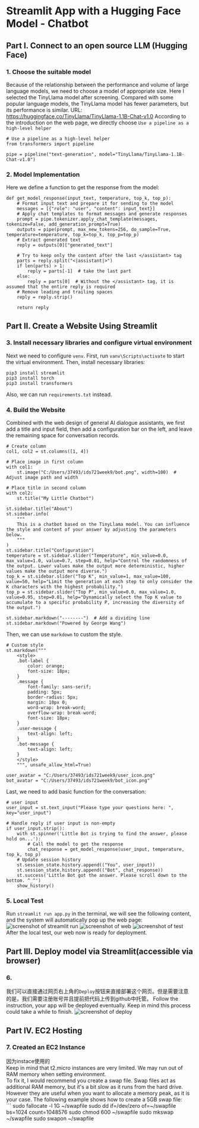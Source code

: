 # Streamlit App with a Hugging Face Model - Chatbot

## Part I. Connect to an open source LLM (Hugging Face)

### 1. Choose the suitable model
Because of the relationship between the performance and volume of large language models, we need to choose a model of appropriate size. Here I selected the TinyLlama model after screening. Compared with some popular language models, the TinyLlama model has fewer parameters, but its performance is similar.
URL: https://huggingface.co/TinyLlama/TinyLlama-1.1B-Chat-v1.0
According to the introduction on the web page, we directly choose `Use a pipeline as a high-level helper`
```
# Use a pipeline as a high-level helper
from transformers import pipeline

pipe = pipeline("text-generation", model="TinyLlama/TinyLlama-1.1B-Chat-v1.0")
```

### 2. Model Implementation
Here we define a function to get the response from the model:
```
def get_model_response(input_text, temperature, top_k, top_p):
    # Format input text and prepare it for sending to the model
    messages = [{"role": "user", "content": input_text}]
    # Apply chat templates to format messages and generate responses
    prompt = pipe.tokenizer.apply_chat_template(messages, tokenize=False, add_generation_prompt=True)
    outputs = pipe(prompt, max_new_tokens=256, do_sample=True, temperature=temperature, top_k=top_k, top_p=top_p)
    # Extract generated text
    reply = outputs[0]["generated_text"]

    # Try to keep only the content after the last </assistant> tag
    parts = reply.split("<|assistant|>")
    if len(parts) > 1:
        reply = parts[-1]  # take the last part
    else:
        reply = parts[0]  # Without the </assistant> tag, it is assumed that the entire reply is required
    # Remove leading and trailing spaces
    reply = reply.strip()

    return reply
```

## Part II. Create a Website Using Streamlit
### 3. Install necessary libraries and configure virtual environment
Next we need to configure `venv`. First, run `vanv\Scripts\activate` to start the virtual environment.
Then, install necessary libraries:
```
pip3 install streamlit
pip3 install torch
pip3 install transformers
```
Also, we can run `requirements.txt` instead.

### 4. Build the Website
Combined with the web design of general AI dialogue assistants, we first add a title and input field, then add a configuration bar on the left, and leave the remaining space for conversation records.
```
# Create column
col1, col2 = st.columns([1, 4])

# Place image in first column
with col1:
    st.image("C:/Users/37493/ids721week9/bot.png", width=100)  # Adjust image path and width

# Place title in second column
with col2:
    st.title("My Little Chatbot")

st.sidebar.title("About")
st.sidebar.info(
    """
    This is a chatbot based on the TinyLlama model. You can influence the style and content of your answer by adjusting the parameters below.
    """
)
st.sidebar.title("Configuration")
temperature = st.sidebar.slider("Temperature", min_value=0.0, max_value=1.0, value=0.7, step=0.01, help="Control the randomness of the output. Lower values make the output more deterministic, higher values make the output more diverse.")
top_k = st.sidebar.slider("Top K", min_value=1, max_value=100, value=50, help="Limit the generation at each step to only consider the K characters with the highest probability.")
top_p = st.sidebar.slider("Top P", min_value=0.0, max_value=1.0, value=0.95, step=0.01, help="Dynamically select the Top K value to accumulate to a specific probability P, increasing the diversity of the output.")

st.sidebar.markdown("--------")  # Add a dividing line
st.sidebar.markdown("Powered by George Wang")
```

Then, we can use `markdown` to custom the style.
```
# Custom style
st.markdown("""
    <style>
    .bot-label {
        color: orange;
        font-size: 18px;
    }
    .message {
        font-family: sans-serif;
        padding: 5px;
        border-radius: 5px;
        margin: 10px 0;
        word-wrap: break-word;
        overflow-wrap: break-word;
        font-size: 18px;
    }
    .user-message {
        text-align: left;
    }
    .bot-message {
        text-align: left;
    }
    </style>
    """, unsafe_allow_html=True)

user_avatar = "C:/Users/37493/ids721week9/user_icon.png" 
bot_avatar = "C:/Users/37493/ids721week9/bot_icon.png" 
```

Last, we need to add basic function for the conversation:
```
# user input
user_input = st.text_input("Please type your questions here: ", key="user_input")

# Handle reply if user input is non-empty
if user_input.strip():
    with st.spinner('Little Bot is trying to find the answer, please hold on...'):
        # Call the model to get the response
        chat_response = get_model_response(user_input, temperature, top_k, top_p)
    # Update session history
    st.session_state.history.append(("You", user_input))
    st.session_state.history.append(("Bot", chat_response))
    st.success('Little Bot got the answer. Please scroll down to the bottom. ^_^')
    show_history()
```

### 5. Local Test
Run `streamlit run app.py` in the terminal, we will see the following content, and the system will automatically pop up the web page:
![screenshot of streamlit run]()
![screenshot of web]()
![screenshot of test]()
After the local test, our web now is ready for deployment.

## Part III. Deploy model via Streamlit(accessible via browser)
### 6. 
我们可以直接通过网页右上角的`Deploy`按钮来直接部署这个网页。但是需要注意的是，我们需要注册账号并且提前把代码上传到github中托管。
Follow the instruction, your app will be deployed eventually. Keep in mind this process could take a while to finish.
![screenshot of deploy]()

## Part IV. EC2 Hosting
### 7. Created an EC2 Instance

 因为instace使用的     	
Keep in mind that t2.micro instances are very limited. We may run out of RAM memory when setting environment.       	
 To fix it, I would recommend you create a swap file. Swap files act as additional RAM memory, but it's a bit slow as it runs from the hard drive. However they are useful when you want to allocate a memory peak, as it is your case. The following example shows how to create a 5GB swap file:   
  	```
    sudo fallocate -l 1G ~/swapfile
sudo dd if=/dev/zero of=~/swapfile bs=1024 count=1048576
sudo chmod 600 ~/swapfile
sudo mkswap ~/swapfile
sudo swapon ~/swapfile
```
 

